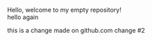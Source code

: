 Hello, welcome to my empty repository!  
hello again

this is a change made on github.com
change #2
